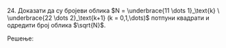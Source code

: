 $24.$ Доказати да су бројеви облика $N = \underbrace{11 \dots 1}_\text{k} \ \underbrace{22 \dots 2}_\text{k+1} (k = 0,1,\dots)$ потпуни квадрати и одредити број облика $\sqrt{N}$. 


Решење:


